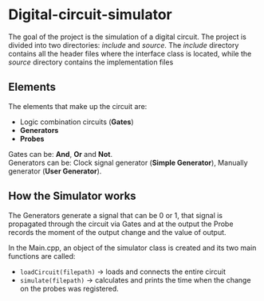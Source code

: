 # Digital-circuit-simulator

The goal of the project is the simulation of a digital circuit. The project is divided into two directories: _include_ and _source_. The _include_ directory contains all the header files where the interface class is located, while the _source_ directory contains the implementation files

## Elements

The elements that make up the circuit are:

- Logic combination circuits (**Gates**)
- **Generators**
- **Probes**

Gates can be: **And**, **Or** and **Not**.<br />
Generators can be: Clock signal generator (**Simple Generator**), Manually generator (**User Generator**).

## How the Simulator works

The Generators generate a signal that can be 0 or 1, that signal is propagated through the circuit via Gates and at the output the Probe records the moment of the output change and the value of output.

In the Main.cpp, an object of the simulator class is created and its two main functions are called:

- `loadCircuit(filepath)` -> loads and connects the entire circuit
- `simulate(filepath)` -> calculates and prints the time when the change on the probes was registered.
